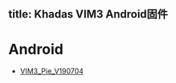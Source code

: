 title: Khadas VIM3 Android固件
---

# Android
* [VIM3_Pie_V190704](https://dl.khadas.com/Firmware/VIM3/Android/VIM3_Pie_V190704.7z)
